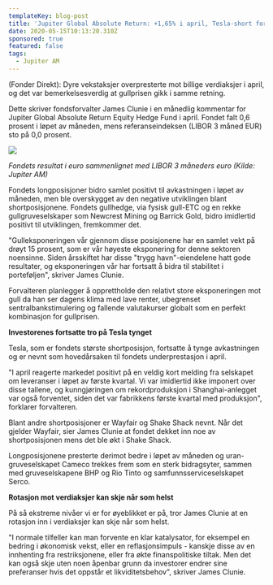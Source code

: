 ```yaml
---
templateKey: blog-post
title: 'Jupiter Global Absolute Return: +1,65% i april, Tesla-short fortsetter å tynge'
date: 2020-05-15T10:13:20.310Z
sponsored: true
featured: false
tags:
  - Jupiter AM
---
```

(Fonder Direkt): Dyre vekstaksjer overpresterte mot billige verdiaksjer i april, og det var bemerkelsesverdig at gullprisen gikk i samme retning. 



Dette skriver fondsforvalter James Clunie i en månedlig kommentar for Jupiter Global Absolute Return Equity Hedge Fund i april. Fondet falt 0,6 prosent i løpet av måneden, mens referanseindeksen (LIBOR 3 måned EUR) sto på 0,0 prosent.



![](/img/gl-abs.png)

_Fondets resultat i euro sammenlignet med LIBOR 3 måneders euro (Kilde: Jupiter AM)_



Fondets longposisjoner bidro samlet positivt til avkastningen i løpet av måneden, men ble overskygget av den negative utviklingen blant shortposisjonene. Fondets gullhedge, via fysisk gull-ETC og en rekke gullgruveselskaper som Newcrest Mining og Barrick Gold, bidro imidlertid positivt til utviklingen, fremkommer det.



"Gulleksponeringen vår gjennom disse posisjonene har en samlet vekt på drøyt 15 prosent, som er vår høyeste eksponering for denne sektoren noensinne. Siden årsskiftet har disse "trygg havn"-eiendelene hatt gode resultater, og eksponeringen vår har fortsatt å bidra til stabilitet i porteføljen", skriver James Clunie.



Forvalteren planlegger å opprettholde den relativt store eksponeringen mot gull da han ser dagens klima med lave renter, ubegrenset sentralbankstimulering og fallende valutakurser globalt som en perfekt kombinasjon for gullprisen.



**Investorenes fortsatte tro på Tesla tynget**



Tesla, som er fondets største shortposisjon, fortsatte å tynge avkastningen og er nevnt som hovedårsaken til fondets underprestasjon i april.



"I april reagerte markedet positivt på en veldig kort melding fra selskapet om leveranser i løpet av første kvartal. Vi var imidlertid ikke imponert over disse tallene, og kunngjøringen om rekordproduksjon i Shanghai-anlegget var også forventet, siden det var fabrikkens første kvartal med produksjon", forklarer forvalteren.



Blant andre shortposisjoner er Wayfair og Shake Shack nevnt. Når det gjelder Wayfair, sier James Clunie at fondet dekket inn noe av shortposisjonen mens det ble økt i Shake Shack.



Longposisjonene presterte derimot bedre i løpet av måneden og uran-gruveselskapet Cameco trekkes frem som en sterk bidragsyter, sammen med gruveselskapene BHP og Rio Tinto og samfunnsserviceselskapet Serco.



**Rotasjon mot verdiaksjer kan skje når som helst**



På så ekstreme nivåer vi er for øyeblikket er på, tror James Clunie at en rotasjon inn i verdiaksjer kan skje når som helst.



"I normale tilfeller kan man forvente en klar katalysator, for eksempel en bedring i økonomisk vekst, eller en reflasjonsimpuls - kanskje disse av en innhenting fra restriksjonene, eller fra økte finanspolitiske tiltak. Men det kan også skje uten noen åpenbar grunn da investorer endrer sine preferanser hvis det oppstår et likviditetsbehov", skriver James Clunie.

